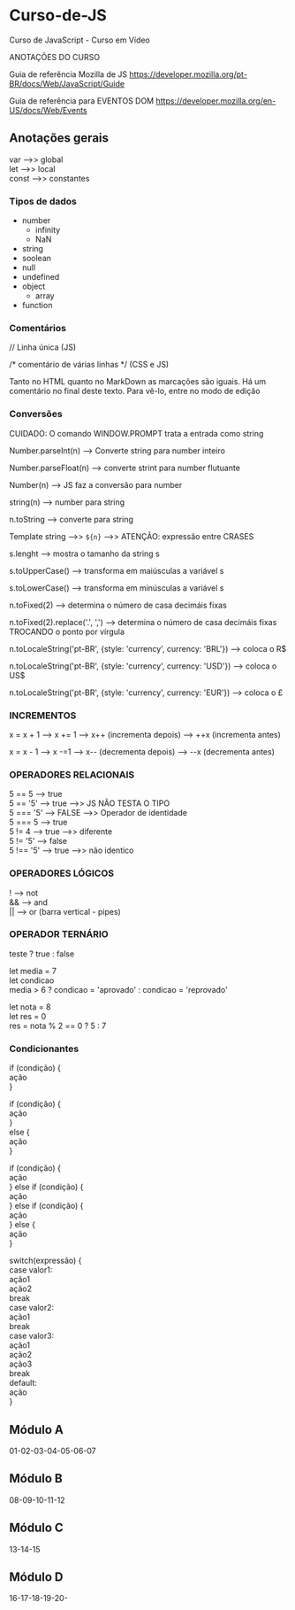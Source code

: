 # Curso-de-JS
Curso de JavaScript - Curso em Vídeo

ANOTAÇÕES DO CURSO

Guia de referência Mozilla de JS
https://developer.mozilla.org/pt-BR/docs/Web/JavaScript/Guide

Guia de referência para EVENTOS DOM
https://developer.mozilla.org/en-US/docs/Web/Events

## Anotações gerais

var -->> global<br>
let -->> local<br>
const -->> constantes

### Tipos de dados

* number
    * infinity
    * NaN
* string
* soolean
* null
* undefined
* object
    * array
* function

### Comentários

// Linha única (JS)

/* comentário de várias linhas */ (CSS e JS)

Tanto no HTML quanto no MarkDown as marcações são iguais. Há um comentário no final deste texto. Para vê-lo, entre no modo de edição 
<!-- Comentário para HTML e MarkDown. Se inicia com <, a exclamação e os dois traços e fecha com dois traços e o sinal de >. Serve para comentar linha única e várias linhas -->

### Conversões

CUIDADO: O comando WINDOW.PROMPT trata a entrada como string

Number.parseInt(n) --> Converte string para number inteiro

Number.parseFloat(n) --> converte strint para number flutuante

Number(n) --> JS faz a conversão para number

string(n) --> number para string

n.toString --> converte para string

Template string -->> `${n}` -->> ATENÇÃO: expressão entre CRASES

s.lenght --> mostra o tamanho da string s

s.toUpperCase() --> transforma em maiúsculas a variável s

s.toLowerCase() --> transforma em minúsculas a variável s

n.toFixed(2) --> determina o número de casa decimáis fixas

n.toFixed(2).replace('.', ',') --> determina o número de casa decimáis fixas TROCANDO o ponto por vírgula

n.toLocaleString('pt-BR', {style: 'currency', currency: 'BRL'}) --> coloca o R$

n.toLocaleString('pt-BR', {style: 'currency', currency: 'USD'}) --> coloca o US$

n.toLocaleString('pt-BR', {style: 'currency', currency: 'EUR'}) --> coloca o £

### INCREMENTOS

x = x + 1 --> x += 1 --> x++ (incrementa depois) --> ++x (incrementa antes)

x = x - 1 --> x -=1 --> x-- (decrementa depois) --> --x (decrementa antes)

### OPERADORES RELACIONAIS

5 == 5    --> true <br>
5 == '5'  --> true -->> JS NÃO TESTA O TIPO <br>
5 === '5' --> FALSE -->> Operador de identidade <br>
5 === 5   --> true <br>
5 != 4    --> true -->> diferente <br>
5 != '5'  --> false <br>
5 !== '5' --> true -->> não identico <br>

### OPERADORES LÓGICOS

!  --> not <br>
&& --> and <br>
|| --> or (barra vertical - pipes)<br>

### OPERADOR TERNÁRIO

teste ? true : false

let media = 7<br>
let condicao<br>
media > 6 ? condicao = 'aprovado' : condicao = 'reprovado'

let nota = 8<br>
let res = 0<br>
res = nota % 2 == 0 ? 5 : 7

### Condicionantes

if (condição) {<br>
    ação<br>
}

if (condição) {<br>
    ação<br>
} <br>
else {<br>
    ação<br>
}

if (condição) {<br>
    ação<br>
} else if (condição) {<br>
    ação<br>
} else if (condição) {<br>
    ação<br>
} else {<br>
    ação<br>
}

switch(expressão) {<br>
    case valor1: <br>
        ação1<br>
        ação2<br>
        break<br>
    case valor2:<br>
        ação1<br>
        break<br>
    case valor3:<br>
        ação1<br>
        ação2<br>
        ação3<br>
        break<br>
    default:<br>
        ação<br>
}

## Módulo A
01-02-03-04-05-06-07

## Módulo B
08-09-10-11-12

## Módulo C
13-14-15

## Módulo D
16-17-18-19-20-
